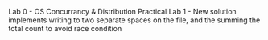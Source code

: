 Lab 0 - OS Concurrancy & Distribution Practical 
Lab 1 - New solution implements writing to two separate spaces on the file, and the summing the total count to avoid race condition